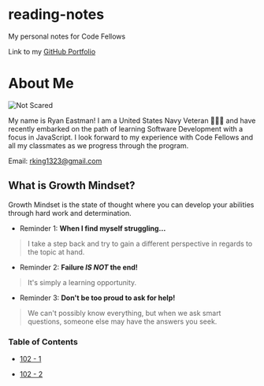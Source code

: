 # reading-notes
My personal notes for Code Fellows

Link to my [GitHub Portfolio](https://github.com/DocHolliday13x)

# About Me
![Not Scared](https://user-images.githubusercontent.com/99107900/211398914-8ddec33c-9fd9-43cd-8b42-13f1c2962582.jpg)

My name is Ryan Eastman! 
I am a United States Navy Veteran 🧜🏼‍♂️ and have recently embarked on the path of learning Software Development with a focus in JavaScript.
I look forward to my experience with Code Fellows and all my classmates as we progress through the program.

Email: rking1323@gmail.com




## What is Growth Mindset?

Growth Mindset is the state of thought where you can develop your abilities through hard work and determination.

- Reminder 1: **When I find myself struggling...**
> I take a step back and try to gain a different perspective in regards to the topic at hand. 
- Reminder 2: **Failure _IS NOT_ the end!** 
> It's simply a learning opportunity.
- Reminder 3: **Don't be too proud to ask for help!** 
> We can't possibly know everything, but when we ask smart questions, someone else may have the answers you seek.


### Table of Contents

* [102 - 1](https://docholliday13x.github.io/reading-notes/class1Markdown)

* [102 - 2]()

